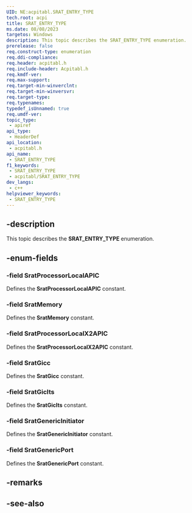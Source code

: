 ```yaml
---
UID: NE:acpitabl.SRAT_ENTRY_TYPE
tech.root: acpi
title: SRAT_ENTRY_TYPE
ms.date: 08/08/2023
targetos: Windows
description: This topic describes the SRAT_ENTRY_TYPE enumeration.
prerelease: false
req.construct-type: enumeration
req.ddi-compliance: 
req.header: acpitabl.h
req.include-header: Acpitabl.h
req.kmdf-ver: 
req.max-support: 
req.target-min-winverclnt: 
req.target-min-winversvr: 
req.target-type: 
req.typenames: 
typedef_isUnnamed: true
req.umdf-ver: 
topic_type:
 - apiref
api_type:
 - HeaderDef
api_location:
 - acpitabl.h
api_name:
 - SRAT_ENTRY_TYPE
f1_keywords:
 - SRAT_ENTRY_TYPE
 - acpitabl/SRAT_ENTRY_TYPE
dev_langs:
 - c++
helpviewer_keywords:
 - SRAT_ENTRY_TYPE
---
```


## -description

This topic describes the **SRAT_ENTRY_TYPE** enumeration.

## -enum-fields

### -field SratProcessorLocalAPIC

Defines the **SratProcessorLocalAPIC** constant.

### -field SratMemory

Defines the **SratMemory** constant.

### -field SratProcessorLocalX2APIC

Defines the **SratProcessorLocalX2APIC** constant.

### -field SratGicc

Defines the **SratGicc** constant.

### -field SratGicIts

Defines the **SratGicIts** constant.

### -field SratGenericInitiator

Defines the **SratGenericInitiator** constant.

### -field SratGenericPort

Defines the **SratGenericPort** constant.

## -remarks

## -see-also
